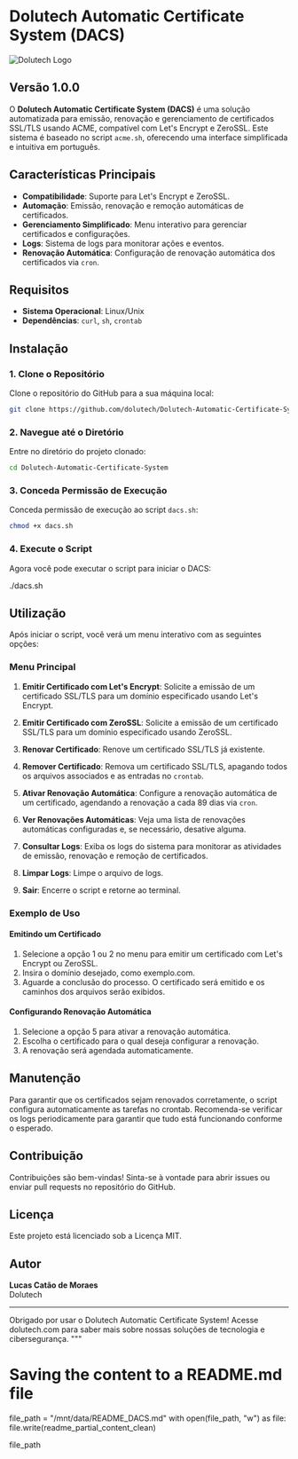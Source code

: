 # Dolutech Automatic Certificate System (DACS)

![Dolutech Logo](https://dolutech.com/wp-content/uploads/2023/02/dolutech-new-logo.png)

## Versão 1.0.0

O **Dolutech Automatic Certificate System (DACS)** é uma solução automatizada para emissão, renovação e gerenciamento de certificados SSL/TLS usando ACME, compatível com Let's Encrypt e ZeroSSL. Este sistema é baseado no script `acme.sh`, oferecendo uma interface simplificada e intuitiva em português.

## Características Principais

- **Compatibilidade**: Suporte para Let's Encrypt e ZeroSSL.
- **Automação**: Emissão, renovação e remoção automáticas de certificados.
- **Gerenciamento Simplificado**: Menu interativo para gerenciar certificados e configurações.
- **Logs**: Sistema de logs para monitorar ações e eventos.
- **Renovação Automática**: Configuração de renovação automática dos certificados via `cron`.

## Requisitos

- **Sistema Operacional**: Linux/Unix
- **Dependências**: `curl`, `sh`, `crontab`

## Instalação

### 1. Clone o Repositório

Clone o repositório do GitHub para a sua máquina local:

```bash
git clone https://github.com/dolutech/Dolutech-Automatic-Certificate-System.git
```
### 2. Navegue até o Diretório

Entre no diretório do projeto clonado:
```bash
cd Dolutech-Automatic-Certificate-System
```
### 3. Conceda Permissão de Execução

Conceda permissão de execução ao script `dacs.sh`:
```bash
chmod +x dacs.sh
```
### 4. Execute o Script

Agora você pode executar o script para iniciar o DACS:

./dacs.sh

## Utilização

Após iniciar o script, você verá um menu interativo com as seguintes opções:

### Menu Principal

1. **Emitir Certificado com Let's Encrypt**: Solicite a emissão de um certificado SSL/TLS para um domínio especificado usando Let's Encrypt.

2. **Emitir Certificado com ZeroSSL**: Solicite a emissão de um certificado SSL/TLS para um domínio especificado usando ZeroSSL.

3. **Renovar Certificado**: Renove um certificado SSL/TLS já existente.

4. **Remover Certificado**: Remova um certificado SSL/TLS, apagando todos os arquivos associados e as entradas no `crontab`.

5. **Ativar Renovação Automática**: Configure a renovação automática de um certificado, agendando a renovação a cada 89 dias via `cron`.

6. **Ver Renovações Automáticas**: Veja uma lista de renovações automáticas configuradas e, se necessário, desative alguma.

7. **Consultar Logs**: Exiba os logs do sistema para monitorar as atividades de emissão, renovação e remoção de certificados.

8. **Limpar Logs**: Limpe o arquivo de logs.

9. **Sair**: Encerre o script e retorne ao terminal.

### Exemplo de Uso

#### Emitindo um Certificado

1. Selecione a opção 1 ou 2 no menu para emitir um certificado com Let's Encrypt ou ZeroSSL.
2. Insira o domínio desejado, como exemplo.com.
3. Aguarde a conclusão do processo. O certificado será emitido e os caminhos dos arquivos serão exibidos.

#### Configurando Renovação Automática

1. Selecione a opção 5 para ativar a renovação automática.
2. Escolha o certificado para o qual deseja configurar a renovação.
3. A renovação será agendada automaticamente.

## Manutenção

Para garantir que os certificados sejam renovados corretamente, o script configura automaticamente as tarefas no crontab. Recomenda-se verificar os logs periodicamente para garantir que tudo está funcionando conforme o esperado.

## Contribuição

Contribuições são bem-vindas! Sinta-se à vontade para abrir issues ou enviar pull requests no repositório do GitHub.

## Licença

Este projeto está licenciado sob a Licença MIT.

## Autor

**Lucas Catão de Moraes**  
Dolutech

---

Obrigado por usar o Dolutech Automatic Certificate System! Acesse dolutech.com para saber mais sobre nossas soluções de tecnologia e cibersegurança.
"""

# Saving the content to a README.md file
file_path = "/mnt/data/README_DACS.md"
with open(file_path, "w") as file:
    file.write(readme_partial_content_clean)

file_path
